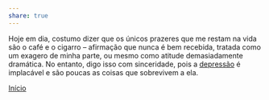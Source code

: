 ```yaml
---  
share: true  
---  
```

  
Hoje em dia, costumo dizer que os únicos prazeres que me restam na vida são o café e o cigarro – afirmação que nunca é bem recebida, tratada como um exagero de minha parte, ou mesmo como atitude demasiadamente dramática. No entanto, digo isso com sinceridade, pois a [depressão](Saúde%20Mental.md) é implacável e são poucas as coisas que sobrevivem a ela.  
  
[Início](Início.md)